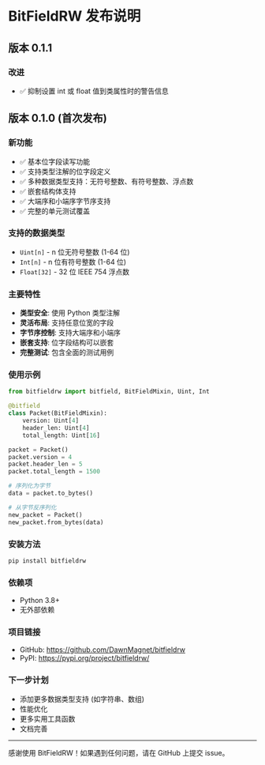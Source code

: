 # BitFieldRW 发布说明

## 版本 0.1.1

### 改进

- ✅ 抑制设置 int 或 float 值到类属性时的警告信息

## 版本 0.1.0 (首次发布)

### 新功能

- ✅ 基本位字段读写功能
- ✅ 支持类型注解的位字段定义
- ✅ 多种数据类型支持：无符号整数、有符号整数、浮点数
- ✅ 嵌套结构体支持
- ✅ 大端序和小端序字节序支持
- ✅ 完整的单元测试覆盖

### 支持的数据类型

- `Uint[n]` - n 位无符号整数 (1-64 位)
- `Int[n]` - n 位有符号整数 (1-64 位)
- `Float[32]` - 32 位 IEEE 754 浮点数

### 主要特性

- **类型安全**: 使用 Python 类型注解
- **灵活布局**: 支持任意位宽的字段
- **字节序控制**: 支持大端序和小端序
- **嵌套支持**: 位字段结构可以嵌套
- **完整测试**: 包含全面的测试用例

### 使用示例

```python
from bitfieldrw import bitfield, BitFieldMixin, Uint, Int

@bitfield
class Packet(BitFieldMixin):
    version: Uint[4]
    header_len: Uint[4]
    total_length: Uint[16]

packet = Packet()
packet.version = 4
packet.header_len = 5
packet.total_length = 1500

# 序列化为字节
data = packet.to_bytes()

# 从字节反序列化
new_packet = Packet()
new_packet.from_bytes(data)
```

### 安装方法

```bash
pip install bitfieldrw
```

### 依赖项

- Python 3.8+
- 无外部依赖

### 项目链接

- GitHub: https://github.com/DawnMagnet/bitfieldrw
- PyPI: https://pypi.org/project/bitfieldrw/

### 下一步计划

- 添加更多数据类型支持 (如字符串、数组)
- 性能优化
- 更多实用工具函数
- 文档完善

---

感谢使用 BitFieldRW！如果遇到任何问题，请在 GitHub 上提交 issue。
